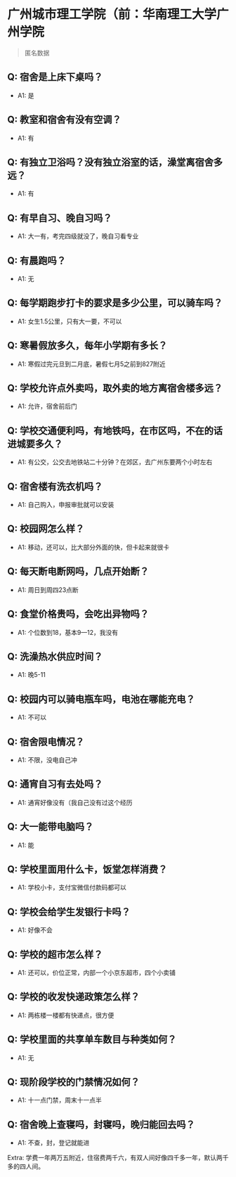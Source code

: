 # 广州城市理工学院（前：华南理工大学广州学院

> 匿名数据

## Q: 宿舍是上床下桌吗？

- A1: 是

## Q: 教室和宿舍有没有空调？

- A1: 有

## Q: 有独立卫浴吗？没有独立浴室的话，澡堂离宿舍多远？

- A1: 有

## Q: 有早自习、晚自习吗？

- A1: 大一有，考完四级就没了，晚自习看专业

## Q: 有晨跑吗？

- A1: 无

## Q: 每学期跑步打卡的要求是多少公里，可以骑车吗？

- A1: 女生1.5公里，只有大一要，不可以

## Q: 寒暑假放多久，每年小学期有多长？

- A1: 寒假过完元旦到二月底，暑假七月5之前到827附近

## Q: 学校允许点外卖吗，取外卖的地方离宿舍楼多远？

- A1: 允许，宿舍前后门

## Q: 学校交通便利吗，有地铁吗，在市区吗，不在的话进城要多久？

- A1: 有公交，公交去地铁站二十分钟？在郊区，去广州东要两个小时左右

## Q: 宿舍楼有洗衣机吗？

- A1: 自己购入，申报审批就可以安装

## Q: 校园网怎么样？

- A1: 移动，还可以，比大部分外面的快，但卡起来就很卡

## Q: 每天断电断网吗，几点开始断？

- A1: 周日到周四23点断

## Q: 食堂价格贵吗，会吃出异物吗？

- A1: 个位数到18，基本9—12，我没有

## Q: 洗澡热水供应时间？

- A1: 晚5-11

## Q: 校园内可以骑电瓶车吗，电池在哪能充电？

- A1: 不可以

## Q: 宿舍限电情况？

- A1: 不限，没电自己冲

## Q: 通宵自习有去处吗？

- A1: 通宵好像没有（我自己没有过这个经历

## Q: 大一能带电脑吗？

- A1: 能

## Q: 学校里面用什么卡，饭堂怎样消费？

- A1: 学校小卡，支付宝微信付款码都可以

## Q: 学校会给学生发银行卡吗？

- A1: 好像不会

## Q: 学校的超市怎么样？

- A1: 还可以，价位正常，内部一个小京东超市，四个小卖铺

## Q: 学校的收发快递政策怎么样？

- A1: 两栋楼一楼都有快递点，很方便

## Q: 学校里面的共享单车数目与种类如何？

- A1: 无

## Q: 现阶段学校的门禁情况如何？

- A1: 十一点门禁，周末十一点半

## Q: 宿舍晚上查寝吗，封寝吗，晚归能回去吗？

- A1: 不查，封，登记就能进

Extra: 学费一年两万五附近，住宿费两千六，有双人间好像四千多一年，默认两千多的四人间。